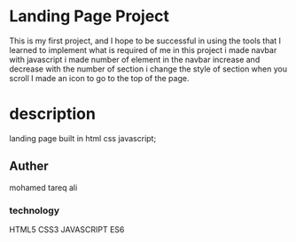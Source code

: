 # Landing Page Project
This is my first project, and I hope to be successful in using the tools that I learned to implement what is required of me in this project
i made navbar with javascript 
i made number of element in the navbar increase and decrease with the number of section 
i change the style of section when you scroll
I made an icon to go to the top of the page.
# description 
landing page built in html css javascript;
## Auther
mohamed tareq ali 
### technology
HTML5
CSS3 
JAVASCRIPT
ES6

